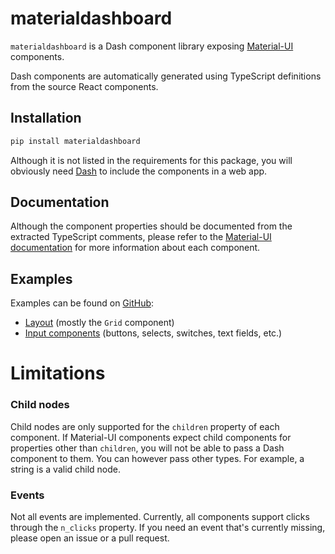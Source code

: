 # materialdashboard

`materialdashboard` is a Dash component library exposing [Material-UI](https://next.material-ui.com/) components.

Dash components are automatically generated using TypeScript definitions from the source React components.

## Installation

```bash
pip install materialdashboard
```

Although it is not listed in the requirements for this package, you will obviously need [Dash](https://dash.plotly.com/) to include the components in a web app.

## Documentation

Although the component properties should be documented from the extracted TypeScript comments, please refer to the [Material-UI documentation](https://mui.com/components/) for more information about each component.

## Examples

Examples can be found on [GitHub](https://github.com/flovouin/materialdashboard/tree/master/examples):

-   [Layout](https://github.com/flovouin/materialdashboard/blob/master/examples/layout.py) (mostly the `Grid` component)
-   [Input components](https://github.com/flovouin/materialdashboard/blob/master/examples/inputs) (buttons, selects, switches, text fields, etc.)

# Limitations

### Child nodes

Child nodes are only supported for the `children` property of each component. If Material-UI components expect child components for properties other than `children`, you will not be able to pass a Dash component to them. You can however pass other types. For example, a string is a valid child node.

### Events

Not all events are implemented. Currently, all components support clicks through the `n_clicks` property. If you need an event that's currently missing, please open an issue or a pull request.
